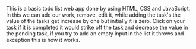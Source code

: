 This is a basic todo list web app done by using HTML, CSS and JavaScript. In this we can add our work, remove, edit it, while adding the task's the value of the tasks get increase by one but initially it is zero. Click on your task if it is completed it would strike off the task and decrease the value in the pending task, if you try to add an empty input in the list it throws and exception this is how it works.
